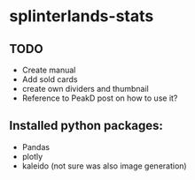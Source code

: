 # splinterlands-stats

## TODO
* Create manual
* Add sold cards
* create own dividers and thumbnail
* Reference to PeakD post on how to use it?



## Installed python packages:
* Pandas
* plotly
* kaleido (not sure was also image generation)
